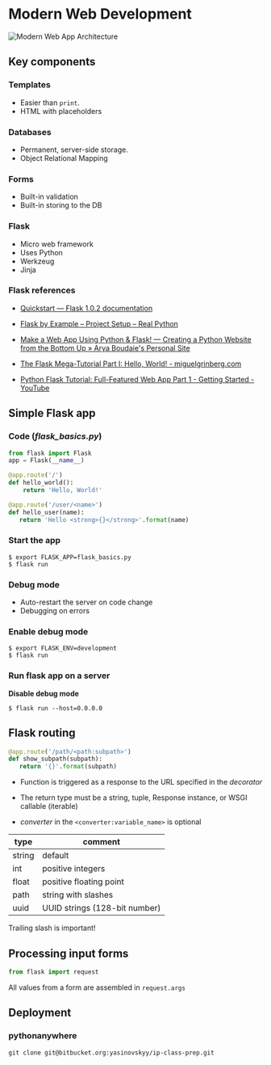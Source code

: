 # Modern Web Development

![Modern Web App Architecture](modern_web_dev.png)

## Key components

### Templates

* Easier than `print`.
* HTML with placeholders

### Databases

* Permanent, server-side storage.
* Object Relational Mapping

### Forms

* Built-in validation
* Built-in storing to the DB

### Flask

* Micro web framework
* Uses Python
* Werkzeug
* Jinja

### Flask references

* [Quickstart — Flask 1.0.2 documentation](http://flask.pocoo.org/docs/1.0/quickstart/)

* [Flask by Example – Project Setup – Real Python](https://realpython.com/flask-by-example-part-1-project-setup/)

* [Make a Web App Using Python & Flask! — Creating a Python Website from the Bottom Up » Arya Boudaie's Personal Site](https://aryaboudaie.com/python/technical/educational/web/flask/2018/10/17/flask.html)

* [The Flask Mega-Tutorial Part I: Hello, World! - miguelgrinberg.com](https://blog.miguelgrinberg.com/post/the-flask-mega-tutorial-part-i-hello-world)

* [Python Flask Tutorial: Full-Featured Web App Part 1 - Getting Started - YouTube](https://www.youtube.com/watch?v=MwZwr5Tvyxo)


## Simple Flask app

### Code (*flask_basics.py*)

```python
from flask import Flask
app = Flask(__name__)

@app.route('/')
def hello_world():
    return 'Hello, World!'

@app.route('/user/<name>')
def hello_user(name):
   return 'Hello <strong>{}</strong>'.format(name)

```

### Start the app

```
$ export FLASK_APP=flask_basics.py
$ flask run
```

### Debug mode

* Auto-restart the server on code change
* Debugging on errors

### Enable debug mode

```
$ export FLASK_ENV=development
$ flask run
```

### Run flask app on a server

**Disable debug mode**

```
$ flask run --host=0.0.0.0
```

## Flask routing

```python
@app.route('/path/<path:subpath>')
def show_subpath(subpath):
   return '{}'.format(subpath)
```

* Function is triggered as a response to the URL specified in the *decorator*

* The return type must be a string, tuple, Response instance, or WSGI callable (iterable)

* *converter* in the `<converter:variable_name>` is optional

| type | comment |
|------|---------|
| string| default |
| int | positive integers |
| float | positive floating point |
| path | string with slashes |
| uuid | UUID strings (128-bit number) |

Trailing slash is important!

## Processing input forms

```python
from flask import request
```

All values from a form are assembled in `request.args`


## Deployment

### pythonanywhere


```
git clone git@bitbucket.org:yasinovskyy/ip-class-prep.git
```